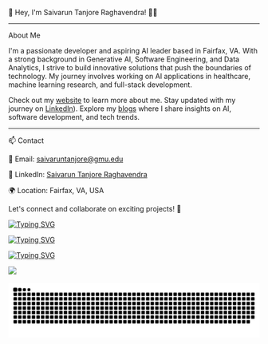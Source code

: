 👋 Hey, I'm Saivarun Tanjore Raghavendra! 👨‍💻

---
About Me

I'm a passionate developer and aspiring AI leader based in Fairfax, VA. With a strong background in Generative AI, Software Engineering, and Data Analytics, I strive to build innovative solutions that push the boundaries of technology. My journey involves working on AI applications in healthcare, machine learning research, and full-stack development.

Check out my [website](https://varun-tr.github.io/Saivarun_portfolio/) to learn more about me.
Stay updated with my journey on [LinkedIn](https://www.linkedin.com/in/varuntr2001/)).
Explore my [blogs](https://medium.com/@varunpandu006) where I share insights on AI, software development, and tech trends.

---

📫 Contact

📧 Email: saivaruntanjore@gmu.edu

🔗 LinkedIn: [Saivarun Tanjore Raghavendra](https://www.linkedin.com/in/varuntr2001/)

🌍 Location: Fairfax, VA, USA

Let's connect and collaborate on exciting projects! 🚀








[![Typing SVG](https://readme-typing-svg.demolab.com?font=Poppins&duration=3000&pause=1000&color=000000&background=CED4DAA3&center=true&vCenter=true&repeat=false&random=true&width=450&lines=Hi%2C+My+name+is+Varun+Tanjore)](https://www.linkedin.com/in/varuntr2001/) 

[![Typing SVG](https://readme-typing-svg.demolab.com?font=Poppins&duration=4000&pause=1000&color=000000&background=CED4DAA3&center=true&vCenter=true&repeat=false&random=true&width=500&lines=As+I+grow%2C+I+fell+in+love+with+ML+engineering)](https://www.linkedin.com/in/varuntr2001/)

[![Typing SVG](https://readme-typing-svg.demolab.com?font=Poppins&duration=4000&pause=1000&color=000000&background=CED4DAA3&center=true&vCenter=true&repeat=false&random=true&width=450&lines=enthusiastic+fellow)](https://www.linkedin.com/in/varuntr2001/)

[![](https://skillicons.dev/icons?i=linkedin&perline=3)](https://www.linkedin.com/in/varuntr2001/)



<picture>
  <source
    media="(prefers-color-scheme: dark)"
    srcset="https://raw.githubusercontent.com/platane/snk/output/github-contribution-grid-snake-dark.svg"
  />
  <source
    media="(prefers-color-scheme: light)"
    srcset="https://raw.githubusercontent.com/platane/snk/output/github-contribution-grid-snake.svg"
  />
  <img
    alt="github contribution grid snake animation"
    src="https://raw.githubusercontent.com/platane/snk/output/github-contribution-grid-snake.svg"
  />
</picture>
